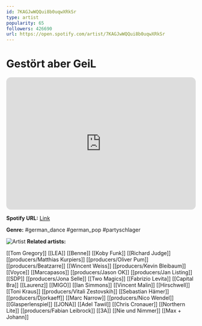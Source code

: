 ```yaml
---
id: 7KAGJwWQQui8b0uqwXRkSr
type: artist
popularity: 65
followers: 426690
url: https://open.spotify.com/artist/7KAGJwWQQui8b0uqwXRkSr
---
```

# Gestört aber GeiL

<iframe style="border-radius:12px" src="https://open.spotify.com/embed/artist/7KAGJwWQQui8b0uqwXRkSr" width="100%" height="352" frameBorder="0" allowfullscreen="" allow="autoplay; clipboard-write; encrypted-media; fullscreen; picture-in-picture" loading="lazy"></iframe>

**Spotify URL:** [Link](https://open.spotify.com/artist/7KAGJwWQQui8b0uqwXRkSr)

**Genre:**  #german_dance #german_pop #partyschlager

![Artist](https://i.scdn.co/image/ab6761610000e5eb29b6ab025ffe1a4955a9bb80)
**Related artists:**

[[Tom Gregory]]
[[LEA]]
[[Benne]]
[[Koby Funk]]
[[Richard Judge]]
[[producers/Matthias Kurpiers]]
[[producers/Oliver Pum]]
[[producers/Beatzarre]]
[[Wincent Weiss]]
[[producers/Kevin Bleibaum]]
[[Voyce]]
[[Marcapasos]]
[[producers/Jason OK]]
[[producers/Jan Listing]]
[[SDP]]
[[producers/Jona Selle]]
[[Two Magics]]
[[Fabrizio Levita]]
[[Capital Bra]]
[[Laurenz]]
[[MIGO]]
[[Ian Simmons]]
[[Vincent Malin]]
[[Hirschwell]]
[[Toni Kraus]]
[[producers/Vitali Zestovskih]]
[[Sebastian Hämer]]
[[producers/Djorkaeff]]
[[Marc Narrow]]
[[producers/Nico Wendel]]
[[Glasperlenspiel]]
[[JONA]]
[[Adel Tawil]]
[[Chris Cronauer]]
[[Northern Lite]]
[[producers/Fabian Leibrock]]
[[3A]]
[[Nie und Nimmer]]
[[Max + Johann]]
